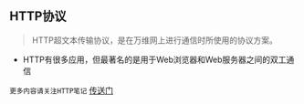 ## HTTP协议

> HTTP超文本传输协议，是在万维网上进行通信时所使用的协议方案。

- HTTP有很多应用，但最著名的是用于Web浏览器和Web服务器之间的双工通信

`更多内容请关注HTTP笔记` [传送门](https://github.com/istommao/httpnotes)
